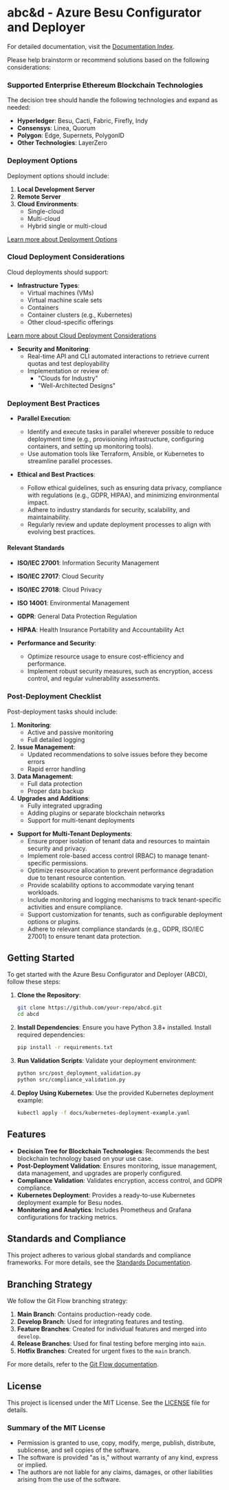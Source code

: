 # abc&d - Azure Besu Configurator and Deployer

For detailed documentation, visit the [Documentation Index](docs/index.md).

Please help brainstorm or recommend solutions based on the following considerations:

### Supported Enterprise Ethereum Blockchain Technologies
The decision tree should handle the following technologies and expand as needed:
- **Hyperledger**: Besu, Cacti, Fabric, Firefly, Indy
- **Consensys**: Linea, Quorum
- **Polygon**: Edge, Supernets, PolygonID
- **Other Technologies**: LayerZero

### Deployment Options
Deployment options should include:
1. **Local Development Server**
2. **Remote Server**
3. **Cloud Environments**:
   - Single-cloud
   - Multi-cloud
   - Hybrid single or multi-cloud

[Learn more about Deployment Options](docs/deployment-options.md)

### Cloud Deployment Considerations
Cloud deployments should support:
- **Infrastructure Types**:
  - Virtual machines (VMs)
  - Virtual machine scale sets
  - Containers
  - Container clusters (e.g., Kubernetes)
  - Other cloud-specific offerings

[Learn more about Cloud Deployment Considerations](docs/cloud-deployment-considerations.md)

- **Security and Monitoring**:
  - Real-time API and CLI automated interactions to retrieve current quotas and test deployability
  - Implementation or review of:
    - "Clouds for Industry"
    - "Well-Architected Designs"

### Deployment Best Practices
- **Parallel Execution**:
  - Identify and execute tasks in parallel wherever possible to reduce deployment time (e.g., provisioning infrastructure, configuring containers, and setting up monitoring tools).
  - Use automation tools like Terraform, Ansible, or Kubernetes to streamline parallel processes.

- **Ethical and Best Practices**:
  - Follow ethical guidelines, such as ensuring data privacy, compliance with regulations (e.g., GDPR, HIPAA), and minimizing environmental impact.
  - Adhere to industry standards for security, scalability, and maintainability.
  - Regularly review and update deployment processes to align with evolving best practices.

#### Relevant Standards
- **ISO/IEC 27001**: Information Security Management
- **ISO/IEC 27017**: Cloud Security
- **ISO/IEC 27018**: Cloud Privacy
- **ISO 14001**: Environmental Management
- **GDPR**: General Data Protection Regulation
- **HIPAA**: Health Insurance Portability and Accountability Act

- **Performance and Security**:
  - Optimize resource usage to ensure cost-efficiency and performance.
  - Implement robust security measures, such as encryption, access control, and regular vulnerability assessments.

### Post-Deployment Checklist
Post-deployment tasks should include:
1. **Monitoring**:
   - Active and passive monitoring
   - Full detailed logging
2. **Issue Management**:
   - Updated recommendations to solve issues before they become errors
   - Rapid error handling
3. **Data Management**:
   - Full data protection
   - Proper data backup
4. **Upgrades and Additions**:
   - Fully integrated upgrading
   - Adding plugins or separate blockchain networks
   - Support for multi-tenant deployments
- **Support for Multi-Tenant Deployments**:
  - Ensure proper isolation of tenant data and resources to maintain security and privacy.
  - Implement role-based access control (RBAC) to manage tenant-specific permissions.
  - Optimize resource allocation to prevent performance degradation due to tenant resource contention.
  - Provide scalability options to accommodate varying tenant workloads.
  - Include monitoring and logging mechanisms to track tenant-specific activities and ensure compliance.
  - Support customization for tenants, such as configurable deployment options or plugins.
  - Adhere to relevant compliance standards (e.g., GDPR, ISO/IEC 27001) to ensure tenant data protection.

## Getting Started

To get started with the Azure Besu Configurator and Deployer (ABCD), follow these steps:

1. **Clone the Repository**:
   ```bash
   git clone https://github.com/your-repo/abcd.git
   cd abcd
   ```

2. **Install Dependencies**:
   Ensure you have Python 3.8+ installed. Install required dependencies:
   ```bash
   pip install -r requirements.txt
   ```

3. **Run Validation Scripts**:
   Validate your deployment environment:
   ```bash
   python src/post_deployment_validation.py
   python src/compliance_validation.py
   ```

4. **Deploy Using Kubernetes**:
   Use the provided Kubernetes deployment example:
   ```bash
   kubectl apply -f docs/kubernetes-deployment-example.yaml
   ```

## Features

- **Decision Tree for Blockchain Technologies**:
  Recommends the best blockchain technology based on your use case.
- **Post-Deployment Validation**:
  Ensures monitoring, issue management, data management, and upgrades are properly configured.
- **Compliance Validation**:
  Validates encryption, access control, and GDPR compliance.
- **Kubernetes Deployment**:
  Provides a ready-to-use Kubernetes deployment example for Besu nodes.
- **Monitoring and Analytics**:
  Includes Prometheus and Grafana configurations for tracking metrics.

## Standards and Compliance

This project adheres to various global standards and compliance frameworks. For more details, see the [Standards Documentation](standards/README.md).

## Branching Strategy

We follow the Git Flow branching strategy:

1. **Main Branch**: Contains production-ready code.
2. **Develop Branch**: Used for integrating features and testing.
3. **Feature Branches**: Created for individual features and merged into `develop`.
4. **Release Branches**: Used for final testing before merging into `main`.
5. **Hotfix Branches**: Created for urgent fixes to the `main` branch.

For more details, refer to the [Git Flow documentation](https://nvie.com/posts/a-successful-git-branching-model/).

## License

This project is licensed under the MIT License. See the [LICENSE](LICENSE) file for details.

### Summary of the MIT License
- Permission is granted to use, copy, modify, merge, publish, distribute, sublicense, and sell copies of the software.
- The software is provided "as is," without warranty of any kind, express or implied.
- The authors are not liable for any claims, damages, or other liabilities arising from the use of the software.